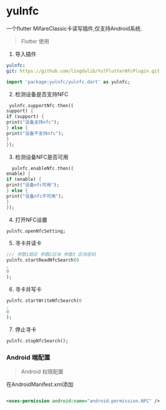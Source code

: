 # yulnfc

一个flutter MifareClassic卡读写插件,仅支持Android系统.

> Flutter 使用

1. 导入插件

  ```yaml
yulnfc:
  git: https://github.com/lingdulib/YulFlutterNfcPlugin.git
```

  ```dart
  import 'package:yulnfc/yulnfc.dart' as yulnfc;
  ```

2. 检测设备是否支持NFC

```dart
 yulnfc.supportNfc.then((
support) {
if (support) {
print("设备支持nfc");
} else {
print("设备不支持nfc");
}
});
```

3. 检测设备NFC是否可用

```dart
  yulnfc.enableNfc.then((
enable) {
if (enable) {
print("设备nfc可用");
} else {
print("设备nfc不可用");
}
});
```

4. 打开NFC设置

```dart
yulnfc.openNfcSetting;
```

5. 寻卡并读卡

```dart
/// 参数1扇区 参数2区块 参数3 区块密码
yulnfc.startReadNfcSearch(0
,
0
);
```

6. 寻卡并写卡

```dart
yulnfc.startWriteNfcSearch(0
,
0
);
```

7. 停止寻卡

```dart
yulnfc.stopNfcSearch();
```

### Android 端配置

> Android 权限配置

在AndroidManifest.xml添加

```xml

<uses-permission android:name="android.permission.NFC" />
```

